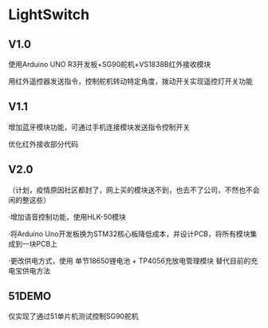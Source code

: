 # LightSwitch

## V1.0
使用Arduino UNO R3开发板+SG90舵机+VS1838B红外接收模块

用红外遥控器发送指令，控制舵机转动特定角度，拨动开关实现遥控灯开关功能

## V1.1
增加蓝牙模块功能，可通过手机连接模块发送指令控制开关

优化红外接收部分代码

## V2.0
（计划，疫情原因社区都封了，网上买的模块送不到，也去不了公司，不然也不会闲的整这些）

·增加语音控制功能，使用HLK-50模块

·将Arduino Uno开发板换为STM32核心板降低成本，并设计PCB，将所有模块集成到一块PCB上

·更改供电方式，使用 单节18650锂电池 + TP4056充放电管理模块 替代目前的充电宝供电方法

## 51DEMO
仅实现了通过51单片机测试控制SG90舵机
